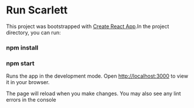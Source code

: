# Run Scarlett

This project was bootstrapped with [Create React App](https://github.com/facebook/create-react-app).In the project directory, you can run:

### npm install

### npm start

Runs the app in the development mode.
Open [http://localhost:3000](http://localhost:3000) to view it in your browser.

The page will reload when you make changes.
You may also see any lint errors in the console

